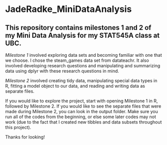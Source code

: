 # JadeRadke_MiniDataAnalysis

## This repository contains milestones 1 and 2 of my Mini Data Analysis for my STAT545A class at UBC. 

*Milestone 1* involved exploring data sets and becoming familiar with one that we choose. I chose the steam_games data set from datateachr. It also involved developing research questions and manipulating and summarizing data using dplyr with these research questions in mind.

*Milestone 2* involved creating tidy data, manipulating special data types in R, fitting a model object to our data, and reading and writing data as separate files. 

If you would like to explore the  project, start with opening Milestone 1 in R, followed by Milestone 2. If you would like to see the separate files that were made during Milestone 2, you can look in the output folder. Make sure you run all of the codes from the beginning, or else some later codes may not work (due to the fact that I created new tibbles and data subsets throughout this project). 

Thanks for looking! 
